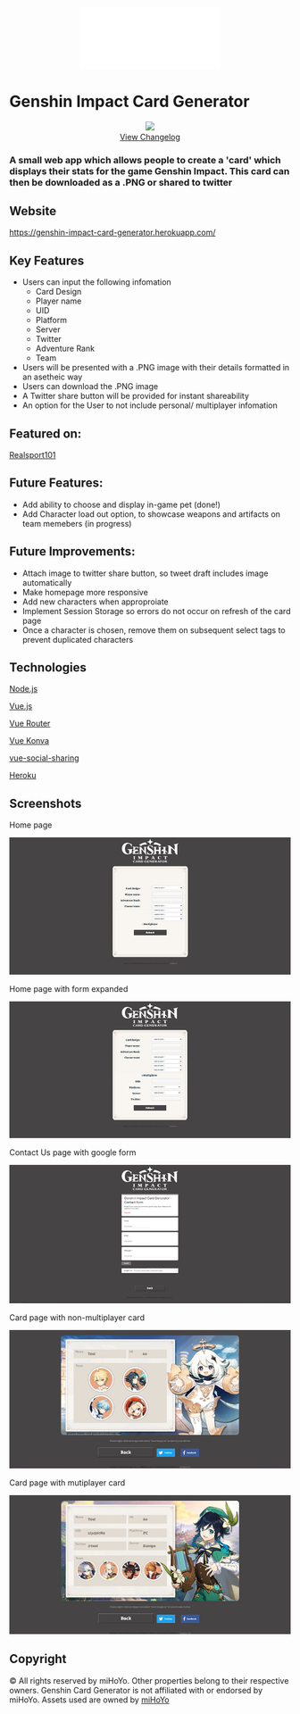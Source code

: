 

<p align="center"><img src="./src/assets/genshin-logo.png" width="50%">

Genshin Impact Card Generator
=====
<p align="center">
<img src="https://img.shields.io/badge/version-1.1.0-blue">
<br>
<a href="https://github.com/Charlotte-91/genshin-card-generator/blob/main/CHANGELOG.md">View Changelog</a>
</p>

### A small web app which allows people to create a 'card' which displays their stats for the game Genshin Impact. This card can then be downloaded as a .PNG or shared to twitter 

## Website

https://genshin-impact-card-generator.herokuapp.com/

## Key Features

- Users can input the following infomation
    - Card Design
    - Player name
    - UID
    - Platform
    - Server
    - Twitter
    - Adventure Rank
    - Team
- Users will be presented with a .PNG image with their details formatted in an asetheic way
- Users can download the .PNG image
- A Twitter share button will be provided for instant shareability
- An option for the User to not include personal/ multiplayer infomation

## Featured on: 

[Realsport101](https://realsport101.com/genshin-impact/genshin-impact-card-generator-graphical-team-display/)

## Future Features: 

- Add ability to choose and display in-game pet (done!)
- Add Character load out option, to showcase weapons and artifacts on team memebers (in progress)

## Future Improvements:

- Attach image to twitter share button, so tweet draft includes image automatically
- Make homepage more responsive
- Add new characters when approproiate
- Implement Session Storage so errors do not occur on refresh of the card page
- Once a character is chosen, remove them on subsequent select tags to prevent duplicated characters


## Technologies
[Node.js](https://nodejs.org/)

[Vue.js](https://vuejs.org/)

[Vue Router](https://router.vuejs.org/)

[Vue Konva](https://konvajs.org/docs/vue/index.html)

[vue-social-sharing](https://github.com/nicolasbeauvais/vue-social-sharing)

[Heroku](https://www.heroku.com)

## Screenshots
Home page

![Home page](./readme-img/shot1.JPG)

Home page with form expanded

![Expanded Homepage](./readme-img/shot2.JPG)

Contact Us page with google form

![Contact us page](./readme-img/shot3.JPG)

Card page with non-multiplayer card

![Card page(non-mutiplayer card)](./readme-img/shot4.JPG)

Card page with mutiplayer card

![Card Page (multiplayer card)](./readme-img/shot5.JPG)

## Copyright
© All rights reserved by miHoYo. Other properties belong to their respective owners.
Genshin Card Generator is not affiliated with or endorsed by miHoYo.
Assets used are owned by [miHoYo](https://genshin.mihoyo.com/)
